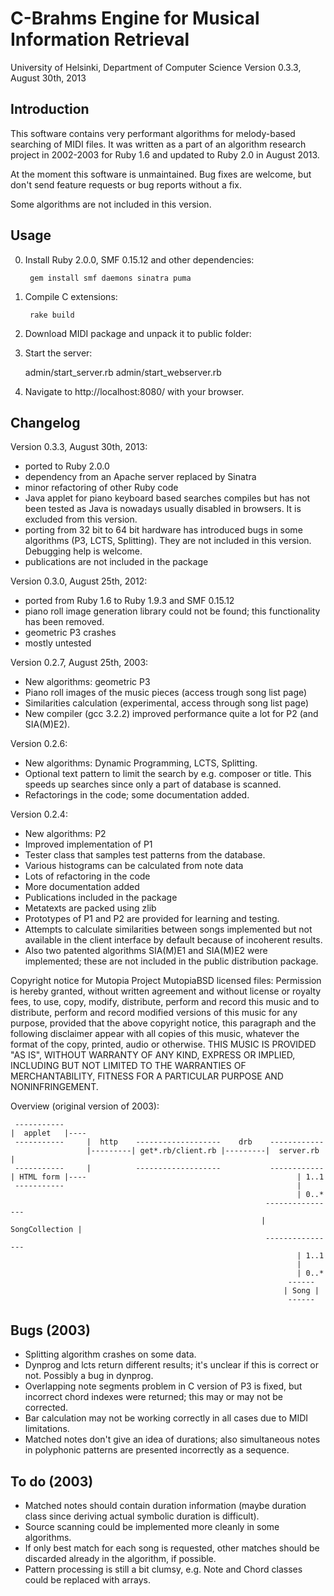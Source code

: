 C-Brahms Engine for Musical Information Retrieval
=================================================

University of Helsinki, Department of Computer Science
Version 0.3.3, August 30th, 2013

Introduction
------------

This software contains very performant algorithms for melody-based searching of MIDI files.
It was written as a part of an algorithm research project in 2002-2003
for Ruby 1.6 and updated to Ruby 2.0 in August 2013.

At the moment this software is unmaintained. 
Bug fixes are welcome, but don't send feature requests or bug reports without a fix. 

Some algorithms are not included in this version. 

Usage
-----

0. Install Ruby 2.0.0, SMF 0.15.12 and other dependencies:
       
        gem install smf daemons sinatra puma

1. Compile C extensions: 

        rake build

2. Download MIDI package and unpack it to public folder:

3. Start the server:

	admin/start_server.rb
	admin/start_webserver.rb

4. Navigate to http://localhost:8080/ with your browser. 


Changelog
---------

Version 0.3.3, August 30th, 2013:

- ported to Ruby 2.0.0
- dependency from an Apache server replaced by Sinatra
- minor refactoring of other Ruby code
- Java applet for piano keyboard based searches compiles but has not been tested as Java is nowadays usually disabled in browsers. It is excluded from this version. 
- porting from 32 bit to 64 bit hardware has introduced bugs in some algorithms (P3, LCTS, Splitting). They are not included in this version. Debugging help is welcome.
- publications are not included in the package

Version 0.3.0, August 25th, 2012:

- ported from Ruby 1.6 to Ruby 1.9.3 and SMF 0.15.12
- piano roll image generation library could not be found; this functionality has been removed. 
- geometric P3 crashes
- mostly untested

Version 0.2.7, August 25th, 2003:

- New algorithms: geometric P3
- Piano roll images of the music pieces (access trough song list page)
- Similarities calculation (experimental, access through song list page)
- New compiler (gcc 3.2.2) improved performance quite a lot for P2 (and SIA(M)E2).

Version 0.2.6:

- New algorithms: Dynamic Programming, LCTS, Splitting.
- Optional text pattern to limit the search by e.g. composer or title. This speeds up searches since only a part of database is scanned.
- Refactorings in the code; some documentation added. 

Version 0.2.4:

- New algorithms: P2
- Improved implementation of P1
- Tester class that samples test patterns from the database.
- Various histograms can be calculated from note data
- Lots of refactoring in the code
- More documentation added
- Publications included in the package
- Metatexts are packed using zlib
- Prototypes of P1 and P2 are provided for learning and testing.
- Attempts to calculate similarities between songs implemented but not available in the client interface by default because of incoherent results. 
- Also two patented algorithms SIA(M)E1 and SIA(M)E2 were implemented; these are not included in the public distribution package.

Copyright notice for Mutopia Project MutopiaBSD licensed files:
Permission is hereby granted, without written agreement and without license or royalty fees, 
to use, copy, modify, distribute, perform and record this music and to distribute, perform 
and record modified versions of this music for any purpose, provided that the above copyright notice, 
this paragraph and the following disclaimer appear with all copies of this music, 
whatever the format of the copy, printed, audio or otherwise.
THIS MUSIC IS PROVIDED "AS IS", WITHOUT WARRANTY OF ANY KIND, EXPRESS OR IMPLIED, 
INCLUDING BUT NOT LIMITED TO THE WARRANTIES OF MERCHANTABILITY, FITNESS FOR A 
PARTICULAR PURPOSE AND NONINFRINGEMENT.


Overview (original version of 2003):

     ----------- 
    |  applet   |----
     -----------     |  http    -------------------    drb    ------------ 
                     |---------| get*.rb/client.rb |---------|  server.rb |
     -----------     |          -------------------           ------------ 
    | HTML form |----                                               | 1..1
     -----------                                                    |
                                                                    | 0..*
                                                             ----------------  
                                                            | SongCollection |
                                                             ---------------- 
                                                                    | 1..1
                                                                    |
                                                                    | 0..*
                                                                  ------
                                                                 | Song |
                                                                  ------

Bugs (2003)
-----------

- Splitting algorithm crashes on some data. 
- Dynprog and lcts return different results; it's unclear if this is correct or not. Possibly a bug in dynprog.
- Overlapping note segments problem in C version of P3 is fixed, but incorrect chord indexes were returned; this may or may not be corrected.
- Bar calculation may not be working correctly in all cases due to MIDI limitations. 
- Matched notes don't give an idea of durations; also simultaneous notes in polyphonic patterns are presented incorrectly as a sequence.

To do (2003)
------------

- Matched notes should contain duration information (maybe duration class since deriving actual symbolic duration is difficult). 
- Source scanning could be implemented more cleanly in some algorithms.
- If only best match for each song is requested, other matches should be discarded already in the algorithm, if possible. 
- Pattern processing is still a bit clumsy, e.g. Note and Chord classes could be replaced with arrays. 
